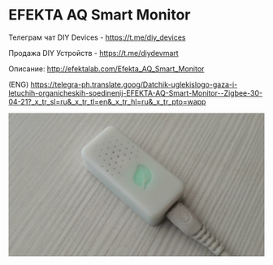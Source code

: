 # EFEKTA AQ Smart Monitor

Телеграм чат DIY Devices - https://t.me/diy_devices

Продажа DIY Устройств - https://t.me/diydevmart

Описание: http://efektalab.com/Efekta_AQ_Smart_Monitor

(ENG) https://telegra-ph.translate.goog/Datchik-uglekislogo-gaza-i-letuchih-organicheskih-soedinenij-EFEKTA-AQ-Smart-Monitor--Zigbee-30-04-21?_x_tr_sl=ru&_x_tr_tl=en&_x_tr_hl=ru&_x_tr_pto=wapp

![EFEKTA AQ Smart Monitor](https://raw.githubusercontent.com/smartboxchannel/EFEKTA-AQ-Smart-Monitor/main/Images/4ae73fc1421cad7de5381.png) 
